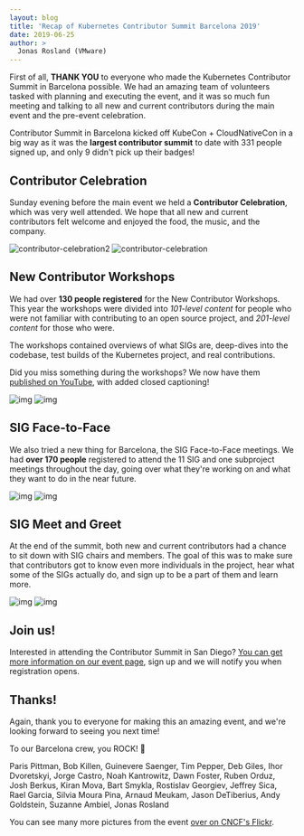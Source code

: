 ```yaml
---
layout: blog
title: 'Recap of Kubernetes Contributor Summit Barcelona 2019'
date: 2019-06-25
author: >
  Jonas Rosland (VMware)
---
```


First of all, **THANK YOU** to everyone who made the Kubernetes Contributor Summit in Barcelona possible. We had an amazing team of volunteers tasked with planning and executing the event, and it was so much fun meeting and talking to all new and current contributors during the main event and the pre-event celebration.

Contributor Summit in Barcelona kicked off KubeCon + CloudNativeCon in a big way as it was the **largest contributor summit** to date with 331 people signed up, and only 9 didn't pick up their badges!

## Contributor Celebration

Sunday evening before the main event we held a **Contributor Celebration**, which was very well attended. We hope that all new and current contributors felt welcome and enjoyed the food, the music, and the company.

![contributor-celebration2](https://live.staticflickr.com/65535/46981485515_561bb324b2_z.jpg)
![contributor-celebration](https://live.staticflickr.com/65535/46981484655_8122564557_z.jpg)

## New Contributor Workshops

We had over **130 people registered** for the New Contributor Workshops. This year the workshops were divided into _101-level content_ for people who were not familiar with contributing to an open source project, and _201-level content_ for those who were.

The workshops contained overviews of what SIGs are, deep-dives into the codebase, test builds of the Kubernetes project, and real contributions.

Did you miss something during the workshops? We now have them [published on YouTube](https://www.youtube.com/playlist?list=PL69nYSiGNLP2WTJ6P8sQenhf0RY-JqF5L), with added closed captioning!

![img](https://live.staticflickr.com/65535/47897543541_a57d3b9ac9_z.jpg)
![img](https://live.staticflickr.com/65535/47108247174_5d60b60846_z.jpg)

## SIG Face-to-Face

We also tried a new thing for Barcelona, the SIG Face-to-Face meetings. We had **over 170 people** registered to attend the 11 SIG and one subproject meetings throughout the day, going over what they're working on and what they want to do in the near future.

![img](https://live.staticflickr.com/65535/47108254124_248a80ef1a_z.jpg)
![img](https://live.staticflickr.com/65535/47108250434_88afdf930a_z.jpg)

## SIG Meet and Greet

At the end of the summit, both new and current contributors had a chance to sit down with SIG chairs and members. The goal of this was to make sure that contributors got to know even more individuals in the project, hear what some of the SIGs actually do, and sign up to be a part of them and learn more.

![img](https://live.staticflickr.com/65535/47108248464_97eb2bbbb6_k.jpg)
![img](https://live.staticflickr.com/65535/47845452032_a3d478beb9_k.jpg)


## Join us!

Interested in attending the Contributor Summit in San Diego? [You can get more information on our event page](https://events.linuxfoundation.org/events/contributor-summit-north-america-2019/), sign up and we will notify you when registration opens.

## Thanks!

Again, thank you to everyone for making this an amazing event, and we're looking forward to seeing you next time!

To our Barcelona crew, you ROCK! 🥁

Paris Pittman, Bob Killen, Guinevere Saenger, Tim Pepper, Deb Giles, Ihor Dvoretskyi, Jorge Castro, Noah Kantrowitz, Dawn Foster, Ruben Orduz, Josh Berkus, Kiran Mova, Bart Smykla, Rostislav Georgiev, Jeffrey Sica, Rael Garcia, Silvia Moura Pina, Arnaud Meukam, Jason DeTiberius, Andy Goldstein, Suzanne Ambiel, Jonas Rosland

You can see many more pictures from the event [over on CNCF's Flickr](https://www.flickr.com/photos/143247548@N03/sets/72157680323974628).
